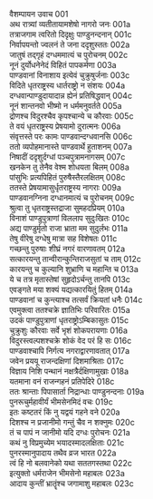 वैशम्पायन उवाच	001  
अथ रात्र्यां व्यतीतायामशेषो नागरो जनः	001a  
तत्राजगाम त्वरितो दिदृक्षुः पाण्डुनन्दनान्	001c  
निर्वापयन्तो ज्वलनं ते जना ददृशुस्ततः	002a  
जातुषं तद्गृहं दग्धममात्यं च पुरोचनम्	002c  
नूनं दुर्योधनेनेदं विहितं पापकर्मणा	003a  
पाण्डवानां विनाशाय इत्येवं चुक्रुषुर्जनाः	003c  
विदिते धृतराष्ट्रस्य धार्तराष्ट्रो न संशयः	004a  
दग्धवान्पाण्डुदायादान्न ह्येनं प्रतिषिद्धवान्	004c  
नूनं शान्तनवो भीष्मो न धर्ममनुवर्तते	005a  
द्रोणश्च विदुरश्चैव कृपश्चान्ये च कौरवाः	005c  
ते वयं धृतराष्ट्रस्य प्रेषयामो दुरात्मनः	006a  
संवृत्तस्ते परः कामः पाण्डवान्दग्धवानसि	006c  
ततो व्यपोहमानास्ते पाण्डवार्थे हुताशनम्	007a  
निषादीं ददृशुर्दग्धां पञ्चपुत्रामनागसम्	007c  
खनकेन तु तेनैव वेश्म शोधयता बिलम्	008a  
पांसुभिः प्रत्यपिहितं पुरुषैस्तैरलक्षितम्	008c  
ततस्ते प्रेषयामासुर्धृतराष्ट्रस्य नागराः	009a  
पाण्डवानग्निना दग्धानमात्यं च पुरोचनम्	009c  
श्रुत्वा तु धृतराष्ट्रस्तद्राजा सुमहदप्रियम्	010a  
विनाशं पाण्डुपुत्राणां विललाप सुदुःखितः	010c  
अद्य पाण्डुर्मृतो राजा भ्राता मम सुदुर्लभः	011a  
तेषु वीरेषु दग्धेषु मात्रा सह विशेषतः	011c  
गच्छन्तु पुरुषाः शीघ्रं नगरं वारणावतम्	012a  
सत्कारयन्तु तान्वीरान्कुन्तिराजसुतां च ताम्	012c  
कारयन्तु च कुल्यानि शुभ्राणि च महान्ति च	013a  
ये च तत्र मृतास्तेषां सुहृदोऽर्चन्तु तानपि	013c  
एवङ्गते मया शक्यं यद्यत्कारयितुं हितम्	014a  
पाण्डवानां च कुन्त्याश्च तत्सर्वं क्रियतां धनैः	014c  
एवमुक्त्वा ततश्चक्रे ज्ञातिभिः परिवारितः	015a  
उदकं पाण्डुपुत्राणां धृतराष्ट्रोऽम्बिकासुतः	015c  
चुक्रुशुः कौरवाः सर्वे भृशं शोकपरायणाः	016a  
विदुरस्त्वल्पशश्चक्रे शोकं वेद परं हि सः	016c  
पाण्डवाश्चापि निर्गत्य नगराद्वारणावतात्	017a  
जवेन प्रययू राजन्दक्षिणां दिशमाश्रिताः	017c  
विज्ञाय निशि पन्थानं नक्षत्रैर्दक्षिणामुखाः	018a  
यतमाना वनं राजन्गहनं प्रतिपेदिरे	018c  
ततः श्रान्ताः पिपासार्ता निद्रान्धाः पाण्डुनन्दनाः	019a  
पुनरूचुर्महावीर्यं भीमसेनमिदं वचः	019c  
इतः कष्टतरं किं नु यद्वयं गहने वने	020a  
दिशश्च न प्रजानीमो गन्तुं चैव न शक्नुमः	020c  
तं च पापं न जानीमो यदि दग्धः पुरोचनः	021a  
कथं नु विप्रमुच्येम भयादस्मादलक्षिताः	021c  
पुनरस्मानुपादाय तथैव व्रज भारत	022a  
त्वं हि नो बलवानेको यथा सततगस्तथा	022c  
इत्युक्तो धर्मराजेन भीमसेनो महाबलः	023a  
आदाय कुन्तीं भ्रातॄंश्च जगामाशु महाबलः	023c  
